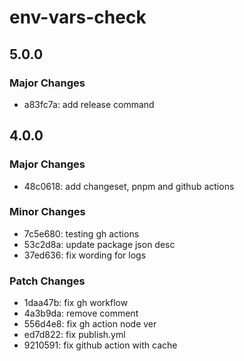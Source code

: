 # env-vars-check

## 5.0.0

### Major Changes

- a83fc7a: add release command

## 4.0.0

### Major Changes

- 48c0618: add changeset, pnpm and github actions

### Minor Changes

- 7c5e680: testing gh actions
- 53c2d8a: update package json desc
- 37ed636: fix wording for logs

### Patch Changes

- 1daa47b: fix gh workflow
- 4a3b9da: remove comment
- 556d4e8: fix gh action node ver
- ed7d822: fix publish.yml
- 9210591: fix github action with cache

